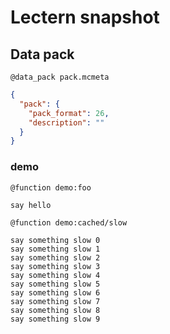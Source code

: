# Lectern snapshot

## Data pack

`@data_pack pack.mcmeta`

```json
{
  "pack": {
    "pack_format": 26,
    "description": ""
  }
}
```

### demo

`@function demo:foo`

```mcfunction
say hello
```

`@function demo:cached/slow`

```mcfunction
say something slow 0
say something slow 1
say something slow 2
say something slow 3
say something slow 4
say something slow 5
say something slow 6
say something slow 7
say something slow 8
say something slow 9
```
